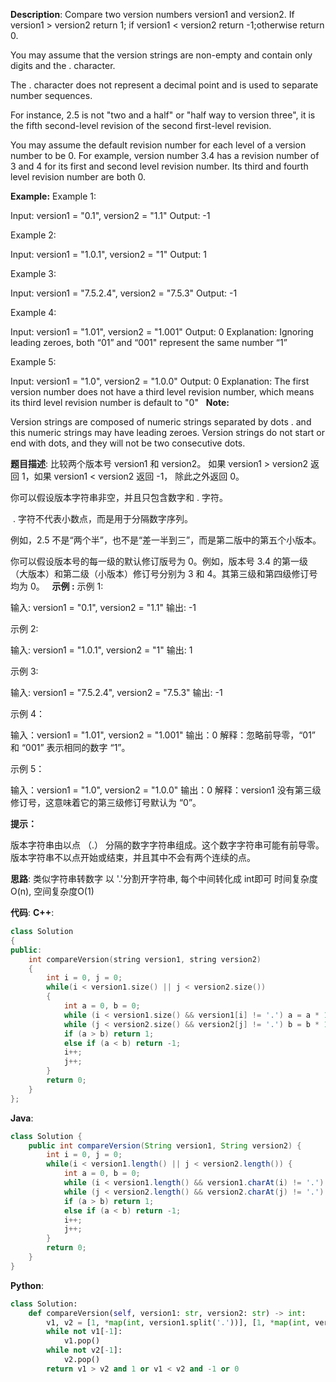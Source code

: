__Description__:
Compare two version numbers version1 and version2.
If version1 > version2 return 1; if version1 < version2 return -1;otherwise return 0.

You may assume that the version strings are non-empty and contain only digits and the . character.

The . character does not represent a decimal point and is used to separate number sequences.

For instance, 2.5 is not "two and a half" or "half way to version three", it is the fifth second-level revision of the second first-level revision.

You may assume the default revision number for each level of a version number to be 0. For example, version number 3.4 has a revision number of 3 and 4 for its first and second level revision number. Its third and fourth level revision number are both 0.

__Example:__
Example 1:

Input: version1 = "0.1", version2 = "1.1"
Output: -1

Example 2:

Input: version1 = "1.0.1", version2 = "1"
Output: 1

Example 3:

Input: version1 = "7.5.2.4", version2 = "7.5.3"
Output: -1

Example 4:

Input: version1 = "1.01", version2 = "1.001"
Output: 0
Explanation: Ignoring leading zeroes, both “01” and “001" represent the same number “1”

Example 5:

Input: version1 = "1.0", version2 = "1.0.0"
Output: 0
Explanation: The first version number does not have a third level revision number, which means its third level revision number is default to "0"
 
__Note:__

Version strings are composed of numeric strings separated by dots . and this numeric strings may have leading zeroes.
Version strings do not start or end with dots, and they will not be two consecutive dots.

__题目描述__:
比较两个版本号 version1 和 version2。
如果 version1 > version2 返回 1，如果 version1 < version2 返回 -1， 除此之外返回 0。

你可以假设版本字符串非空，并且只包含数字和 . 字符。

 . 字符不代表小数点，而是用于分隔数字序列。

例如，2.5 不是“两个半”，也不是“差一半到三”，而是第二版中的第五个小版本。

你可以假设版本号的每一级的默认修订版号为 0。例如，版本号 3.4 的第一级（大版本）和第二级（小版本）修订号分别为 3 和 4。其第三级和第四级修订号均为 0。
 
__示例 :__
示例 1:

输入: version1 = "0.1", version2 = "1.1"
输出: -1

示例 2:

输入: version1 = "1.0.1", version2 = "1"
输出: 1

示例 3:

输入: version1 = "7.5.2.4", version2 = "7.5.3"
输出: -1

示例 4：

输入：version1 = "1.01", version2 = "1.001"
输出：0
解释：忽略前导零，“01” 和 “001” 表示相同的数字 “1”。

示例 5：

输入：version1 = "1.0", version2 = "1.0.0"
输出：0
解释：version1 没有第三级修订号，这意味着它的第三级修订号默认为 “0”。

__提示：__

版本字符串由以点 （.） 分隔的数字字符串组成。这个数字字符串可能有前导零。
版本字符串不以点开始或结束，并且其中不会有两个连续的点。

__思路__:
类似字符串转数字
以 '.'分割开字符串, 每个中间转化成 int即可 
时间复杂度O(n), 空间复杂度O(1)

__代码__:
__C++__:
```C++
class Solution 
{
public:
    int compareVersion(string version1, string version2) 
    {
        int i = 0, j = 0;
        while(i < version1.size() || j < version2.size())
        {
            int a = 0, b = 0;
            while (i < version1.size() && version1[i] != '.') a = a * 10 + version1[i++] - '0';
            while (j < version2.size() && version2[j] != '.') b = b * 10 + version2[j++] - '0';
            if (a > b) return 1;
            else if (a < b) return -1;
            i++;
            j++;
        }
        return 0;
    }
};
```

__Java__:
```Java
class Solution {
    public int compareVersion(String version1, String version2) {
        int i = 0, j = 0;
        while(i < version1.length() || j < version2.length()) {
            int a = 0, b = 0;
            while (i < version1.length() && version1.charAt(i) != '.') a = a * 10 + version1.charAt(i++) - '0';
            while (j < version2.length() && version2.charAt(j) != '.') b = b * 10 + version2.charAt(j++) - '0';
            if (a > b) return 1;
            else if (a < b) return -1;
            i++;
            j++;
        }
        return 0;
    }
}
```

__Python__:
```Python
class Solution:
    def compareVersion(self, version1: str, version2: str) -> int:
        v1, v2 = [1, *map(int, version1.split('.'))], [1, *map(int, version2.split('.'))]
        while not v1[-1]:
            v1.pop()
        while not v2[-1]:
            v2.pop()
        return v1 > v2 and 1 or v1 < v2 and -1 or 0
```